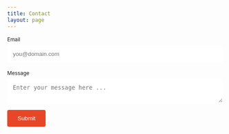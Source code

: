 ```yaml
---
title: Contact
layout: page
---
```


<div class="form-container">
  <form id="my-form" action="https://formspree.io/f/xleoolyd" method="POST">
    <label for="email">Email</label><br>
    <input name="email" type="email" required placeholder="you@domain.com"/>
    <br>
    <label for="message">Message</label><br>
    <textarea name="message" rows="2" placeholder="Enter your message here ..."></textarea>
    <br>
    <button id="my-form-button">Submit</button>
    <span id="my-form-status"></span>
  </form>
</div>

<script>
  window.addEventListener("DOMContentLoaded", function() {
    var form = document.getElementById("my-form");
    var button = document.getElementById("my-form-button");
    var status = document.getElementById("my-form-status");

    function success() {
      form.reset();
      status.innerHTML = "Thanks!";
    }

    function error() {
      status.innerHTML = "Oops! There was a problem.";
    }

    form.addEventListener("submit", function(ev) {
      ev.preventDefault();
      var data = new FormData(form);
      ajax(form.method, form.action, data, success, error);
    });
  });

  function ajax(method, url, data, success, error) {
    var xhr = new XMLHttpRequest();
    xhr.open(method, url);
    xhr.setRequestHeader("Accept", "application/json");
    xhr.onreadystatechange = function() {
      if (xhr.readyState !== XMLHttpRequest.DONE) return;
      if (xhr.status === 200) {
        success(xhr.response, xhr.responseType);
      } else {
        error(xhr.status, xhr.response, xhr.responseType);
      }
    };
    xhr.send(data);
  }
</script>

<style type="text/css">
  .form-container {
    width: 500px;
  }

  *:focus {
    outline: 0;
  }

  label {
    font-size: 0.85em;
  }

  input[type=email], textarea {
    width: 100%;
    padding: 12px;
    border: 1px solid white;
    border-radius: 4px;
    box-sizing: border-box;
    margin-top: 6px;
    margin-bottom: 16px;
    resize: vertical;
  }

  input[type=email]:focus, textarea:focus {
    border: 1px solid #E74727;
  }

  #my-form-button {
    background: #E74727;
    margin: 0 auto;
    outline: 0;
    color: white;
    border: 0;
    padding: 12px 24px;
    border-radius: 4px;
    position: relative;
    display: inline-block;
    text-align: center;
  }

  #my-form-button:hover {
    cursor: pointer;
  }
</style>